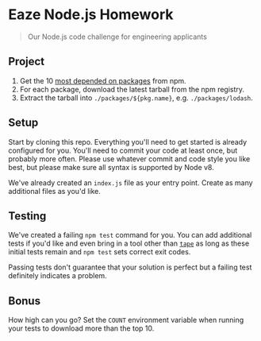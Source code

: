 # Eaze Node.js Homework

> Our Node.js code challenge for engineering applicants

## Project

1. Get the 10 [most depended on packages](https://www.npmjs.com/browse/depended) from npm.
2. For each package, download the latest tarball from the npm registry.
3. Extract the tarball into `./packages/${pkg.name}`, e.g. `./packages/lodash`.

## Setup

Start by cloning this repo. Everything you'll need to get started is already configured for you. You'll need to commit your code at least once, but probably more often. Please use whatever commit and code style you like best, but please make sure all syntax is supported by Node v8.

We've already created an `index.js` file as your entry point. Create as many additional files as you'd like.

## Testing

We've created a failing `npm test` command for you. You can add additional tests if you'd like and even bring in a tool other than [`tape`](https://github.com/substack/tape) as long as these initial tests remain and `npm test` sets correct exit codes.

Passing tests don't guarantee that your solution is perfect but a failing test definitely indicates a problem.

## Bonus

How high can you go? Set the `COUNT` environment variable when running your tests to download more than the top 10.
